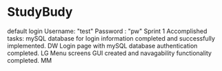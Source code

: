 # StudyBudy
default login Username: "test" Password : "pw"
Sprint 1 Accomplished tasks:
mySQL database for login information completed and successfully implemented. DW
Login page with mySQL database authentication completed. LG
Menu screens GUI created and navagability functionality completed. MM

